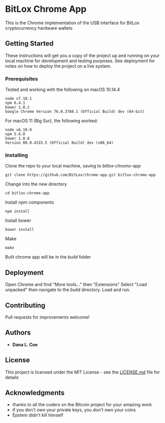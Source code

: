 # BitLox Chrome App

This is the Chrome implementation of the USB interface for BitLox cryptocurrency hardware wallets

## Getting Started

These instructions will get you a copy of the project up and running on your local machine for development and testing purposes. See deployment for notes on how to deploy the project on a live system.

### Prerequisites

Tested and working with the following on macOS 10.14.4

```
node v7.10.1
npm 6.4.1
bower 1.8.2
Google Chrome Version 76.0.3788.1 (Official Build) dev (64-bit)
```
For macOS 11 (Big Sur), the following worked:
```
node v6.10.0
npm 5.6.0
bower 1.8.8
Version 88.0.4315.5 (Official Build) dev (x86_64)
```

### Installing

Clone the repo to your local machine, saving to _bitlox-chrome-app_

```
git clone https://github.com/BitLox/chrome-app.git bitlox-chrome-app
```

Change into the new directory

```
cd bitlox-chrome-app
```

Install npm components

```
npm install
```

Install bower

```
bower install
```

Make

```
make
```

Built chrome app will be in the _build_ folder


## Deployment

Open Chrome and find "More tools..." then "Extensions"
Select "Load unpacked" then navigate to the _build_ directory. Load and run.

## Contributing

Pull requests for improvements welcome!

## Authors

* **Dana L. Coe** 


## License

This project is licensed under the MIT License - see the [LICENSE.md](LICENSE.md) file for details

## Acknowledgments

* thanks to all the coders on the Bitcoin project for your amazing work
* if you don't own your private keys, you don't own your coins
* Epstein didn't kill himself
